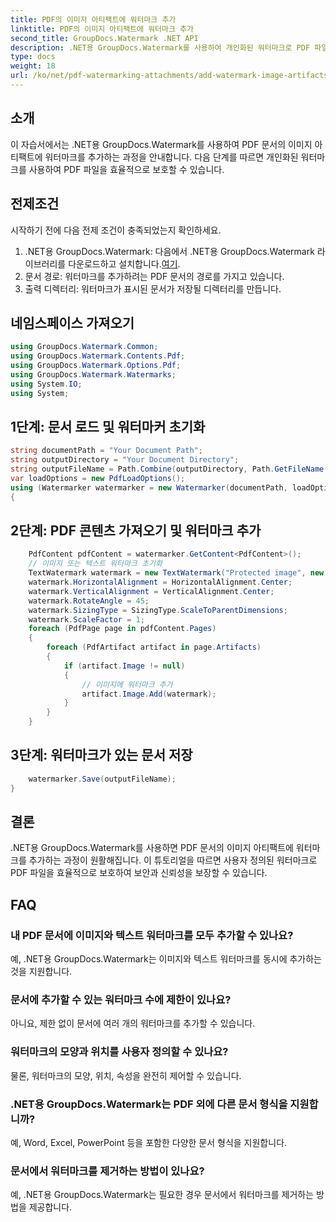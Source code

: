 ```yaml
---
title: PDF의 이미지 아티팩트에 워터마크 추가
linktitle: PDF의 이미지 아티팩트에 워터마크 추가
second_title: GroupDocs.Watermark .NET API
description: .NET용 GroupDocs.Watermark를 사용하여 개인화된 워터마크로 PDF 파일을 보호하세요. PDF 문서의 이미지 아티팩트에 텍스트 또는 이미지 워터마크를 쉽게 추가할 수 있습니다.
type: docs
weight: 18
url: /ko/net/pdf-watermarking-attachments/add-watermark-image-artifacts-pdf/
---
```

## 소개
이 자습서에서는 .NET용 GroupDocs.Watermark를 사용하여 PDF 문서의 이미지 아티팩트에 워터마크를 추가하는 과정을 안내합니다. 다음 단계를 따르면 개인화된 워터마크를 사용하여 PDF 파일을 효율적으로 보호할 수 있습니다.
## 전제조건
시작하기 전에 다음 전제 조건이 충족되었는지 확인하세요.
1.  .NET용 GroupDocs.Watermark: 다음에서 .NET용 GroupDocs.Watermark 라이브러리를 다운로드하고 설치합니다.[여기](https://releases.groupdocs.com/Watermark/net/).
2. 문서 경로: 워터마크를 추가하려는 PDF 문서의 경로를 가지고 있습니다.
3. 출력 디렉터리: 워터마크가 표시된 문서가 저장될 디렉터리를 만듭니다.

## 네임스페이스 가져오기
```csharp
using GroupDocs.Watermark.Common;
using GroupDocs.Watermark.Contents.Pdf;
using GroupDocs.Watermark.Options.Pdf;
using GroupDocs.Watermark.Watermarks;
using System.IO;
using System;
```
## 1단계: 문서 로드 및 워터마커 초기화
```csharp
string documentPath = "Your Document Path";
string outputDirectory = "Your Document Directory";
string outputFileName = Path.Combine(outputDirectory, Path.GetFileName(documentPath));
var loadOptions = new PdfLoadOptions();
using (Watermarker watermarker = new Watermarker(documentPath, loadOptions))
{
```
## 2단계: PDF 콘텐츠 가져오기 및 워터마크 추가
```csharp
	PdfContent pdfContent = watermarker.GetContent<PdfContent>();
	// 이미지 또는 텍스트 워터마크 초기화
	TextWatermark watermark = new TextWatermark("Protected image", new Font("Arial", 8));
	watermark.HorizontalAlignment = HorizontalAlignment.Center;
	watermark.VerticalAlignment = VerticalAlignment.Center;
	watermark.RotateAngle = 45;
	watermark.SizingType = SizingType.ScaleToParentDimensions;
	watermark.ScaleFactor = 1;
	foreach (PdfPage page in pdfContent.Pages)
	{
		foreach (PdfArtifact artifact in page.Artifacts)
		{
			if (artifact.Image != null)
			{
				// 이미지에 워터마크 추가
				artifact.Image.Add(watermark);
			}
		}
	}
```
## 3단계: 워터마크가 있는 문서 저장
```csharp
	watermarker.Save(outputFileName);
}
```

## 결론
.NET용 GroupDocs.Watermark를 사용하면 PDF 문서의 이미지 아티팩트에 워터마크를 추가하는 과정이 원활해집니다. 이 튜토리얼을 따르면 사용자 정의된 워터마크로 PDF 파일을 효율적으로 보호하여 보안과 신뢰성을 보장할 수 있습니다.
## FAQ
### 내 PDF 문서에 이미지와 텍스트 워터마크를 모두 추가할 수 있나요?
예, .NET용 GroupDocs.Watermark는 이미지와 텍스트 워터마크를 동시에 추가하는 것을 지원합니다.
### 문서에 추가할 수 있는 워터마크 수에 제한이 있나요?
아니요, 제한 없이 문서에 여러 개의 워터마크를 추가할 수 있습니다.
### 워터마크의 모양과 위치를 사용자 정의할 수 있나요?
물론, 워터마크의 모양, 위치, 속성을 완전히 제어할 수 있습니다.
### .NET용 GroupDocs.Watermark는 PDF 외에 다른 문서 형식을 지원합니까?
예, Word, Excel, PowerPoint 등을 포함한 다양한 문서 형식을 지원합니다.
### 문서에서 워터마크를 제거하는 방법이 있나요?
예, .NET용 GroupDocs.Watermark는 필요한 경우 문서에서 워터마크를 제거하는 방법을 제공합니다.